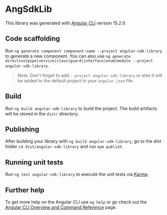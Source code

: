 # AngSdkLib

This library was generated with [Angular CLI](https://github.com/angular/angular-cli) version 15.2.0.

## Code scaffolding

Run `ng generate component component-name --project angular-sdk-library` to generate a new component. You can also use `ng generate directive|pipe|service|class|guard|interface|enum|module --project angular-sdk-library`.
> Note: Don't forget to add `--project angular-sdk-library` or else it will be added to the default project in your `angular.json` file. 

## Build

Run `ng build angular-sdk-library` to build the project. The build artifacts will be stored in the `dist/` directory.

## Publishing

After building your library with `ng build angular-sdk-library`, go to the dist folder `cd dist/angular-sdk-library` and run `npm publish`.

## Running unit tests

Run `ng test angular-sdk-library` to execute the unit tests via [Karma](https://karma-runner.github.io).

## Further help

To get more help on the Angular CLI use `ng help` or go check out the [Angular CLI Overview and Command Reference](https://angular.io/cli) page.
